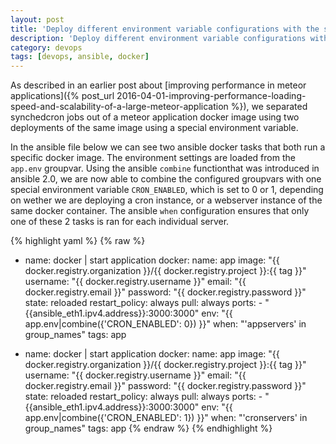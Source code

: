 ```yaml
---
layout: post
title: 'Deploy different environment variable configurations with the same docker image using combine in ansible 2.0'
description: 'Deploy different environment variable configurations with the same docker image using combine in ansible 2.0'
category: devops
tags: [devops, ansible, docker]
---
```


As described in an earlier post about [improving performance in meteor applications]({% post_url 2016-04-01-improving-performance-loading-speed-and-scalability-of-a-large-meteor-application %}), we separated synchedcron jobs out of a meteor application docker image using two deployments of the same image using a special environment variable.

In the ansible file below we can see two ansible docker tasks that both run a specific docker image. The environment settings are loaded from the `app.env` groupvar. Using the ansible `combine` functionthat was introduced in ansible 2.0, we are now able to combine the configured groupvars with one special environment variable `CRON_ENABLED`, which is set to 0 or 1, depending on wether we are deploying a cron instance, or a webserver instance of the same docker container. The ansible `when` configuration ensures that only one of these 2 tasks is ran for each individual server.

{% highlight yaml %}
{% raw %}

-   name: docker | start application
    docker:
    name: app
    image: "{{ docker.registry.organization }}/{{ docker.registry.project }}:{{ tag }}"
    username: "{{ docker.registry.username }}"
    email: "{{ docker.registry.email }}"
    password: "{{ docker.registry.password }}"
    state: reloaded
    restart_policy: always
    pull: always
    ports: - "{{ansible_eth1.ipv4.address}}:3000:3000"
    env: "{{ app.env|combine({'CRON_ENABLED': 0}) }}"
    when: "'appservers' in group_names"
    tags: app

-   name: docker | start application
    docker:
    name: app
    image: "{{ docker.registry.organization }}/{{ docker.registry.project }}:{{ tag }}"
    username: "{{ docker.registry.username }}"
    email: "{{ docker.registry.email }}"
    password: "{{ docker.registry.password }}"
    state: reloaded
    restart_policy: always
    pull: always
    ports: - "{{ansible_eth1.ipv4.address}}:3000:3000"
    env: "{{ app.env|combine({'CRON_ENABLED': 1}) }}"
    when: "'cronservers' in group_names"
    tags: app
    {% endraw %}
    {% endhighlight %}
